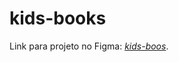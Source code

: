 # kids-books
Link para projeto no Figma: *[kids-boos](https://www.figma.com/file/A4nkoZvdQIJaU8qw6OIJ5b/Kids-Books?node-id=0%3A1)*.